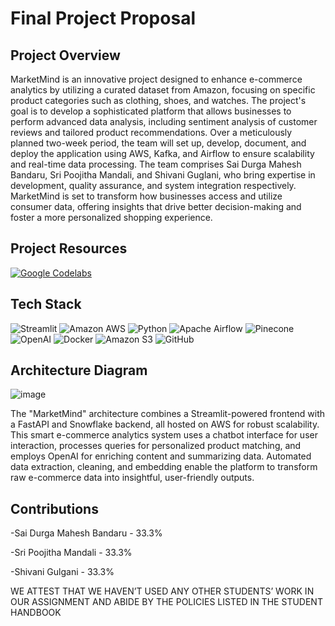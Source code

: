 # Final Project Proposal

## Project Overview
MarketMind is an innovative project designed to enhance e-commerce analytics by utilizing a curated dataset from Amazon, focusing on specific product categories such as clothing, shoes, and watches. 
The project's goal is to develop a sophisticated platform that allows businesses to perform advanced data analysis, including sentiment analysis of customer reviews and tailored product recommendations. 
Over a meticulously planned two-week period, the team will set up, develop, document, and deploy the application using AWS, Kafka, and Airflow to ensure scalability and real-time data processing. 
The team comprises Sai Durga Mahesh Bandaru, Sri Poojitha Mandali, and Shivani Guglani, who bring expertise in development, quality assurance, and system integration respectively. 
MarketMind is set to transform how businesses access and utilize consumer data, offering insights that drive better decision-making and foster a more personalized shopping experience.


## Project Resources
[![Google Codelabs](https://img.shields.io/badge/-Button%20Label-blue?style=for-the-badge)](https://codelabs-preview.appspot.com/?file_id=1pRm59ElUkxoqgvT62tF9CEygV7fJEHx4JsTQossEerM#2)

## Tech Stack
![Streamlit](https://img.shields.io/badge/Streamlit-FF4B4B?style=for-the-badge&logo=streamlit&logoColor=white)
![Amazon AWS](https://img.shields.io/badge/Amazon_AWS-232F3E?style=for-the-badge&logo=amazon-aws&logoColor=white)
![Python](https://img.shields.io/badge/Python-3776AB?style=for-the-badge&logo=python&logoColor=white)
![Apache Airflow](https://img.shields.io/badge/Apache_Airflow-017CEE?style=for-the-badge&logo=apache-airflow&logoColor=white)
![Pinecone](https://img.shields.io/badge/Pinecone-13AA52?style=for-the-badge&logo=pinecone&logoColor=white)
![OpenAI](https://img.shields.io/badge/OpenAI-000000?style=for-the-badge&logo=openai&logoColor=white)
![Docker](https://img.shields.io/badge/Docker-2496ED?style=for-the-badge&logo=docker&logoColor=white)
![Amazon S3](https://img.shields.io/badge/Amazon_S3-569A31?style=for-the-badge&logo=amazon-s3&logoColor=white)
![GitHub](https://img.shields.io/badge/GitHub-181717?style=for-the-badge&logo=github&logoColor=white)

## Architecture Diagram
![image](https://github.com/BigDataIA-Spring2024-Sec1-Team8/final-project-proposal/assets/114782541/c3d7e61d-3a10-4842-b598-d4aab235638f)

The "MarketMind" architecture combines a Streamlit-powered frontend with a FastAPI and Snowflake backend, all hosted on AWS for robust scalability. This smart e-commerce analytics system uses a chatbot interface for user interaction, processes queries for personalized product matching, and employs OpenAI for enriching content and summarizing data. Automated data extraction, cleaning, and embedding enable the platform to transform raw e-commerce data into insightful, user-friendly outputs.

## Contributions
-Sai Durga Mahesh Bandaru - 33.3%

-Sri Poojitha Mandali - 33.3%

-Shivani Gulgani - 33.3%

WE ATTEST THAT WE HAVEN’T USED ANY OTHER STUDENTS’ WORK IN OUR ASSIGNMENT AND ABIDE BY THE POLICIES LISTED IN THE STUDENT HANDBOOK
